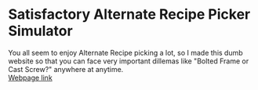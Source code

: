 # Satisfactory Alternate Recipe Picker Simulator

You all seem to enjoy Alternate Recipe picking a lot, so I made this dumb website so that you can face very important dillemas like "Bolted Frame or Cast Screw?" anywhere at anytime.  
[Webpage link](https://sl3dge78.github.io/Satisfactory_AltRecipe/)
